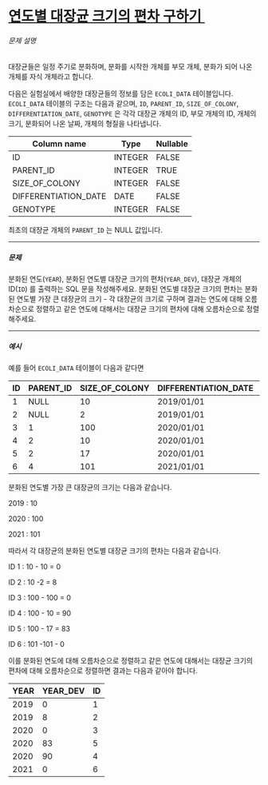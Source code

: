 # [연도별 대장균 크기의 편차 구하기 ](https://school.programmers.co.kr/learn/courses/30/lessons/299310)


###### 문제 설명


대장균들은 일정 주기로 분화하며, 분화를 시작한 개체를 부모 개체, 분화가 되어 나온 개체를 자식 개체라고 합니다.  

다음은 실험실에서 배양한 대장균들의 정보를 담은 `ECOLI_DATA` 테이블입니다. `ECOLI_DATA` 테이블의 구조는 다음과 같으며, `ID`, `PARENT_ID`, `SIZE_OF_COLONY`, `DIFFERENTIATION_DATE`, `GENOTYPE` 은 각각 대장균 개체의 ID, 부모 개체의 ID, 개체의 크기, 분화되어 나온 날짜, 개체의 형질을 나타냅니다.




| Column name | Type | Nullable |
| --- | --- | --- |
| ID | INTEGER | FALSE |
| PARENT\_ID | INTEGER | TRUE |
| SIZE\_OF\_COLONY | INTEGER | FALSE |
| DIFFERENTIATION\_DATE | DATE | FALSE |
| GENOTYPE | INTEGER | FALSE |


최초의 대장균 개체의 `PARENT_ID` 는 NULL 값입니다.




---


##### 문제


분화된 연도(`YEAR`), 분화된 연도별 대장균 크기의 편차(`YEAR_DEV`), 대장균 개체의 ID(`ID`) 를 출력하는 SQL 문을 작성해주세요. 분화된 연도별 대장균 크기의 편차는 분화된 연도별 가장 큰 대장균의 크기 \- 각 대장균의 크기로 구하며 결과는 연도에 대해 오름차순으로 정렬하고 같은 연도에 대해서는 대장균 크기의 편차에 대해 오름차순으로 정렬해주세요.




---


##### 예시


예를 들어 `ECOLI_DATA` 테이블이 다음과 같다면




| ID | PARENT\_ID | SIZE\_OF\_COLONY | DIFFERENTIATION\_DATE | GENOTYPE |
| --- | --- | --- | --- | --- |
| 1 | NULL | 10 | 2019/01/01 | 5 |
| 2 | NULL | 2 | 2019/01/01 | 3 |
| 3 | 1 | 100 | 2020/01/01 | 4 |
| 4 | 2 | 10 | 2020/01/01 | 4 |
| 5 | 2 | 17 | 2020/01/01 | 6 |
| 6 | 4 | 101 | 2021/01/01 | 22 |


분화된 연도별 가장 큰 대장균의 크기는 다음과 같습니다.


2019 : 10  

2020 : 100  

2021 : 101


따라서 각 대장균의 분화된 연도별 대장균 크기의 편차는 다음과 같습니다.


ID 1 : 10 \- 10 \= 0  

ID 2 : 10 \-2 \= 8  

ID 3 : 100 \- 100 \= 0  
  

ID 4 : 100 \- 10 \= 90  

ID 5 : 100 \- 17 \= 83  

ID 6 : 101 \-101 \- 0


이를 분화된 연도에 대해 오름차순으로 정렬하고 같은 연도에 대해서는 대장균 크기의 편차에 대해 오름차순으로 정렬하면 결과는 다음과 같아야 합니다.




| YEAR | YEAR\_DEV | ID |
| --- | --- | --- |
| 2019 | 0 | 1 |
| 2019 | 8 | 2 |
| 2020 | 0 | 3 |
| 2020 | 83 | 5 |
| 2020 | 90 | 4 |
| 2021 | 0 | 6 |


